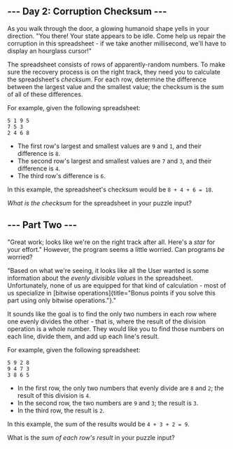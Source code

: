 \-\-- Day 2: Corruption Checksum \-\--
--------------------------------------

As you walk through the door, a glowing humanoid shape yells in your
direction. \"You there! Your state appears to be idle. Come help us
repair the corruption in this spreadsheet - if we take another
millisecond, we\'ll have to display an hourglass cursor!\"

The spreadsheet consists of rows of apparently-random numbers. To make
sure the recovery process is on the right track, they need you to
calculate the spreadsheet\'s *checksum*. For each row, determine the
difference between the largest value and the smallest value; the
checksum is the sum of all of these differences.

For example, given the following spreadsheet:

    5 1 9 5
    7 5 3
    2 4 6 8

-   The first row\'s largest and smallest values are `9` and `1`, and
    their difference is `8`.
-   The second row\'s largest and smallest values are `7` and `3`, and
    their difference is `4`.
-   The third row\'s difference is `6`.

In this example, the spreadsheet\'s checksum would be `8 + 4 + 6 = 18`.

*What is the checksum* for the spreadsheet in your puzzle input?

\-\-- Part Two \-\--
--------------------

\"Great work; looks like we\'re on the right track after all. Here\'s a
*star* for your effort.\" However, the program seems a little worried.
Can programs *be* worried?

\"Based on what we\'re seeing, it looks like all the User wanted is some
information about the *evenly divisible values* in the spreadsheet.
Unfortunately, none of us are equipped for that kind of calculation -
most of us specialize in [bitwise
operations]{title="Bonus points if you solve this part using only bitwise operations."}.\"

It sounds like the goal is to find the only two numbers in each row
where one evenly divides the other - that is, where the result of the
division operation is a whole number. They would like you to find those
numbers on each line, divide them, and add up each line\'s result.

For example, given the following spreadsheet:

    5 9 2 8
    9 4 7 3
    3 8 6 5

-   In the first row, the only two numbers that evenly divide are `8`
    and `2`; the result of this division is `4`.
-   In the second row, the two numbers are `9` and `3`; the result is
    `3`.
-   In the third row, the result is `2`.

In this example, the sum of the results would be `4 + 3 + 2 = 9`.

What is the *sum of each row\'s result* in your puzzle input?
